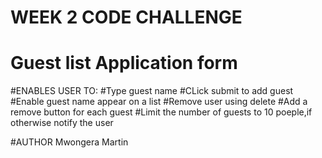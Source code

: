 # WEEK 2 CODE CHALLENGE
# Guest list Application form

#ENABLES USER TO:
#Type guest name
#CLick submit to add guest
#Enable guest name appear on a list
#Remove user using delete
#Add a remove button for each guest
#Limit the number of guests to 10 poeple,if otherwise notify the user

#AUTHOR Mwongera Martin

